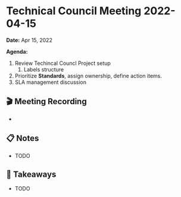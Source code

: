 Technical Council Meeting 2022-04-15
===

**Date:** Apr 15, 2022

**Agenda:**
1. Review Techincal Councl Project setup
   1. Labels structure
1. Prioritize **Standards**, assign ownership, define action items. 
3. SLA management discussion

:clapper: Meeting Recording 
---
* 

:clipboard: Notes
---
* TODO

:closed_book: Takeaways
--
* TODO
